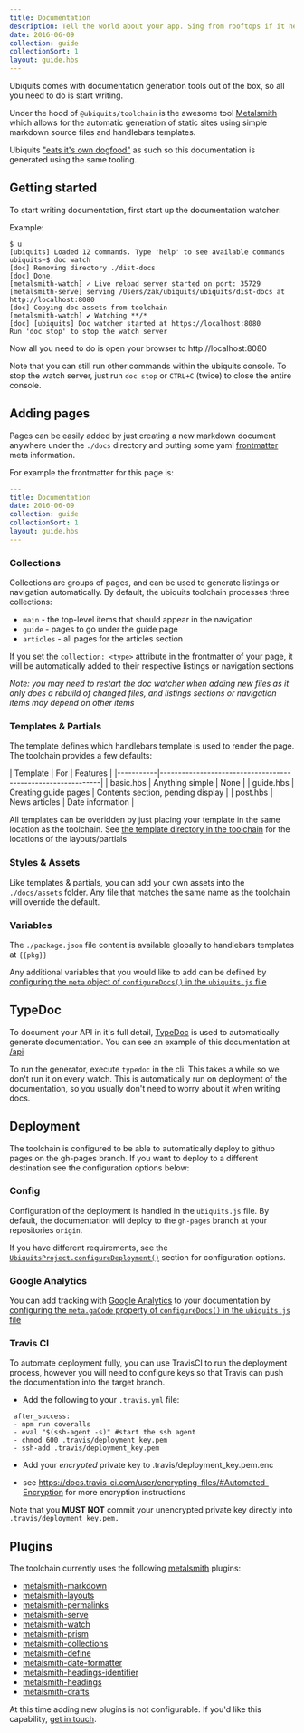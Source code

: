 ```yaml
---
title: Documentation
description: Tell the world about your app. Sing from rooftops if it helps
date: 2016-06-09
collection: guide
collectionSort: 1
layout: guide.hbs
---
```


Ubiquits comes with documentation generation tools out of the box, so all you need to do is start writing.

Under the hood of `@ubiquits/toolchain` is the awesome tool  [Metalsmith] which allows for the 
 automatic generation of static sites using simple markdown source files and handlebars templates.
  
Ubiquits ["eats it's own dogfood"][dogfood] as such so this documentation
 is generated using the same tooling. 

## Getting started
To start writing documentation, first start up the documentation watcher:

Example:
```
$ u
[ubiquits] Loaded 12 commands. Type 'help' to see available commands
ubiquits~$ doc watch
[doc] Removing directory ./dist-docs
[doc] Done.
[metalsmith-watch] ✓ Live reload server started on port: 35729
[metalsmith-serve] serving /Users/zak/ubiquits/ubiquits/dist-docs at http://localhost:8080
[doc] Copying doc assets from toolchain
[metalsmith-watch] ✔︎ Watching **/*
[doc] [ubiquits] Doc watcher started at https://localhost:8080
Run 'doc stop' to stop the watch server
```

Now all you need to do is open your browser to http://localhost:8080

Note that you can still run other commands within the ubiquits console. To stop the watch server, just run `doc stop`
 or `CTRL+C` (twice) to close the entire console.
 
## Adding pages
Pages can be easily added by just creating a new markdown document anywhere under the `./docs` directory and putting some
yaml [frontmatter] meta information.

For example the frontmatter for this page is:
```yaml
---
title: Documentation
date: 2016-06-09
collection: guide
collectionSort: 1
layout: guide.hbs
---
```

### Collections
Collections are groups of pages, and can be used to generate listings or navigation automatically.
By default, the ubiquits toolchain processes three collections:
* `main` - the top-level items that should appear in the navigation
* `guide` - pages to go under the guide page
* `articles` - all pages for the articles section

If you set the `collection: <type>` attribute in the frontmatter of your page, it will be automatically added to their
 respective listings or navigation sections
 
*Note: you may need to restart the doc watcher when adding new files as it only does a rebuild of changed files, 
and listings sections or navigation items may depend on other items*


### Templates & Partials
The template defines which handlebars template is used to render the page. The toolchain provides a few defaults:
 
| Template  | For                   | Features                            | 
|-----------|-------------------------------------------------------------|
| basic.hbs | Anything simple       | None                                |
| guide.hbs | Creating guide pages  | Contents section, pending display   |
| post.hbs  | News articles         | Date information                    |

All templates can be overidden by just placing your template in the same location as the toolchain.
See [the template directory in the toolchain][template-dir] 
for the locations of the layouts/partials

### Styles & Assets
Like templates & partials, you can add your own assets into the `./docs/assets` folder. 
Any file that matches the same name as the toolchain will override the default.

### Variables
The `./package.json` file content is available globally to handlebars templates at `{{pkg}}`

Any additional variables that you would like to add can be defined by [configuring the `meta` object of `configureDocs()` in the `ubiquits.js` file](/guide/cli/#-configuredocs-config-)

## TypeDoc
To document your API in it's full detail, [TypeDoc][] is used to automatically generate documentation.
You can see an example of this documentation at [/api](/api)

To run the generator, execute `typedoc` in the cli. This takes a while so we don't run it on every watch. This is
 automatically run on deployment of the documentation, so you usually don't need to worry about it when writing docs.
 
## Deployment
The toolchain is configured to be able to automatically deploy to github pages on the gh-pages branch.
If you want to deploy to a different destination see the configuration options below:

### Config
Configuration of the deployment is handled in the `ubiquits.js` file. 
By default, the documentation will deploy to the `gh-pages` branch at your repositories `origin`.

If you have different requirements, see the [`UbiquitsProject.configureDeployment()`][configure-deployment] section for configuration options.

### Google Analytics
You can add tracking with [Google Analytics][ga] to your documentation by [configuring the `meta.gaCode` property of `configureDocs()` in the `ubiquits.js` file][configure-docs] 

### Travis CI
To automate deployment fully, you can use TravisCI to run the deployment process, however you will need to configure
 keys so that Travis can push the documentation into the target branch.
 
* Add the following to your `.travis.yml` file:
 
```
 after_success:
 - npm run coveralls
 - eval "$(ssh-agent -s)" #start the ssh agent
 - chmod 600 .travis/deployment_key.pem
 - ssh-add .travis/deployment_key.pem
```
* Add your *encrypted* private key to .travis/deployment_key.pem.enc 
- see https://docs.travis-ci.com/user/encrypting-files/#Automated-Encryption for more encryption instructions

Note that you **MUST NOT** commit your unencrypted private key directly into `.travis/deployment_key.pem.`

## Plugins
The toolchain currently uses the following [metalsmith] plugins:

* [metalsmith-markdown]
* [metalsmith-layouts]
* [metalsmith-permalinks] 
* [metalsmith-serve]
* [metalsmith-watch]
* [metalsmith-prism]
* [metalsmith-collections]
* [metalsmith-define]
* [metalsmith-date-formatter]
* [metalsmith-headings-identifier]
* [metalsmith-headings]
* [metalsmith-drafts]

At this time adding new plugins is not configurable. If you'd like this capability, [get in touch][issues].

[metalsmith]: http://metalsmith.io
[dogfood]: https://en.wikipedia.org/wiki/Eating_your_own_dog_food
[frontmatter]: https://jekyllrb.com/docs/frontmatter/
[template-dir]: https://github.com/ubiquits/toolchain/tree/master/docs/templates
[typedoc]: http://typedoc.io
[configure-deployment]: /guide/cli/#-configuredeployment-config-
[configure-docs]: /guide/cli/#-configuredocs-config-
[ga]:https://analytics.google.com
[issues]:https://github.com/ubiquits/toolchain/issues

[metalsmith-markdown]:https://github.com/segmentio/metalsmith-markdown
[metalsmith-layouts]:https://github.com/zakhenry/metalsmith-layouts
[metalsmith-permalinks]:https://github.com/segmentio/metalsmith-permalinks
[metalsmith-serve]:https://github.com/zakhenry/metalsmith-serve
[metalsmith-watch]:https://github.com/zakhenry/metalsmith-watch
[metalsmith-prism]:https://github.com/Availity/metalsmith-prism
[metalsmith-collections]:https://github.com/segmentio/metalsmith-collections
[metalsmith-define]:https://github.com/aymericbeaumet/metalsmith-define
[metalsmith-date-formatter]:https://github.com/hellatan/metalsmith-date-formatter
[metalsmith-headings-identifier]:https://github.com/majodev/metalsmith-headings-identifier
[metalsmith-headings]:https://github.com/zakhenry/metalsmith-headings
[metalsmith-drafts]:https://github.com/segmentio/metalsmith-drafts
